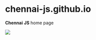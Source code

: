 # chennai-js.github.io

**Chennai** **JS** home page

![](https://raw.githubusercontent.com/Rafi993/chennai-js.github.io/react-site/src/assets/chennai.jpg)
